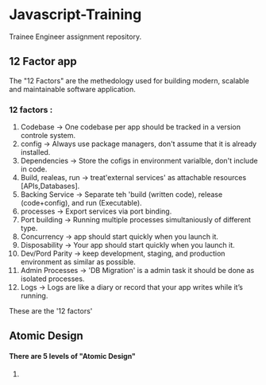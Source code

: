 # Javascript-Training
Trainee Engineer assignment repository.
## 12 Factor app

The "12 Factors" are the methedology used for building modern, scalable and maintainable software application.

### 12 factors : 
 1. Codebase -> One codebase per app should be tracked in a version controle system.
 2. config -> Always use package managers, don't assume that it is already installed. 
 3. Dependencies -> Store the cofigs in environment varialble, don't include in code.
 4. Build, realeas, run -> treat'external services' as attachable resources [APIs,Databases].      
 5. Backing Service -> Separate teh 'build (written code), release (code+config), and run (Executable).
 6. processes -> Export services via port binding.
 7. Port building -> Running multiple processes simultaniously of different type.
 8. Concurrency -> app should start quickly when you launch it.
 9. Disposability -> Your app should start quickly when you launch it.
 10. Dev/Pord Parity -> keep development, staging, and production environment as similar as possible.
 11. Admin Processes -> 'DB Migration' is a admin task it should be done as isolated processes.
 12. Logs -> Logs are like a diary or record that your app writes while it’s running.

 These are the '12 factors'


## Atomic Design

#### There are 5 levels of "Atomic Design"

1. 



